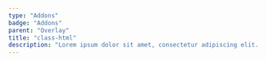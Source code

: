 ```yaml
---
type: "Addons"
badge: "Addons"
parent: "Overlay"
title: "class-html"
description: "Lorem ipsum dolor sit amet, consectetur adipiscing elit. Nunc tempus laoreet leo sit amet iaculis."
---
```


<demo>
  <demovanilla src="vanilla/addons/overlay/class-html">
  </demovanilla>
</demo>

